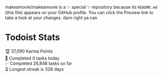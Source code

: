 makeamovie/makeamovie is a ✨ special ✨ repository because its `README.md` (this file) appears on your GitHub profile.
You can click the Preview link to take a look at your changes. darn right ya can

# Todoist Stats

<!-- TODO-IST:START -->
🏆  37,090 Karma Points           
🌸  Completed 0 tasks today           
✅  Completed 26,848 tasks so far           
⏳  Longest streak is 328 days
<!-- TODO-IST:END -->